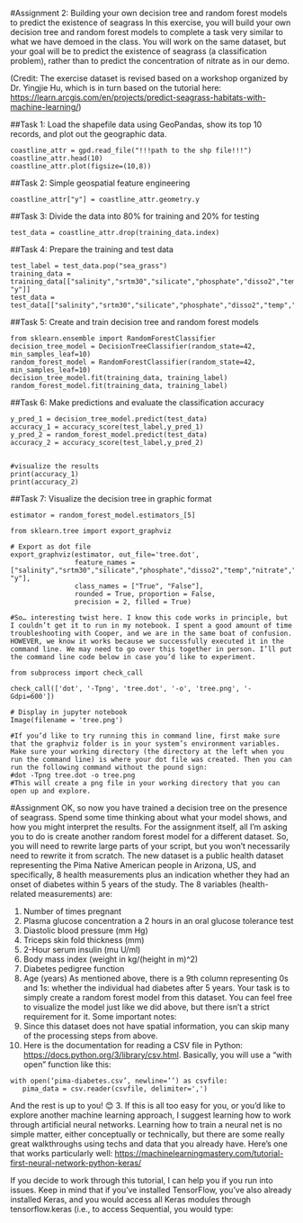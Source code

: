 #Assignment 2: Building your own decision tree and random forest models to predict the existence of seagrass
In this exercise, you will build your own decision tree and random forest models to complete a task very similar to what we have demoed in the class. You will work on the same dataset, but your goal will be to predict the existence of seagrass (a classification problem), rather than to predict the concentration of nitrate as in our demo.

(Credit: The exercise dataset is revised based on a workshop organized by Dr. Yingjie Hu, which is in turn based on the tutorial here:
https://learn.arcgis.com/en/projects/predict-seagrass-habitats-with-machine-learning/)

##Task 1: Load the shapefile data using GeoPandas, show its top 10 records, and plot out the geographic data.
```import geopandas as gpd
coastline_attr = gpd.read_file("!!!path to the shp file!!!")
coastline_attr.head(10)
coastline_attr.plot(figsize=(10,8))
```
##Task 2: Simple geospatial feature engineering
```coastline_attr["x"] = coastline_attr.geometry.x
coastline_attr["y"] = coastline_attr.geometry.y
```

##Task 3: Divide the data into 80% for training and 20% for testing
```training_data = coastline_attr.sample(frac=0.8, random_state=42)
test_data = coastline_attr.drop(training_data.index)
```

##Task 4: Prepare the training and test data
```training_label = training_data.pop("sea_grass")
test_label = test_data.pop("sea_grass")
training_data = training_data[["salinity","srtm30","silicate","phosphate","disso2","temp","nitrate",”x”, "y"]]
test_data = test_data[["salinity","srtm30","silicate","phosphate","disso2","temp","nitrate","x","y"]]
```

##Task 5: Create and train decision tree and random forest models
```from sklearn.tree import DecisionTreeClassifier
from sklearn.ensemble import RandomForestClassifier
decision_tree_model = DecisionTreeClassifier(random_state=42, min_samples_leaf=10)
random_forest_model = RandomForestClassifier(random_state=42, min_samples_leaf=10)
decision_tree_model.fit(training_data, training_label)
random_forest_model.fit(training_data, training_label)
```

##Task 6: Make predictions and evaluate the classification accuracy
```from sklearn.metrics import accuracy_score
y_pred_1 = decision_tree_model.predict(test_data)
accuracy_1 = accuracy_score(test_label,y_pred_1)
y_pred_2 = random_forest_model.predict(test_data)
accuracy_2 = accuracy_score(test_label,y_pred_2)


#visualize the results
print(accuracy_1)
print(accuracy_2)
```

##Task 7: Visualize the decision tree in graphic format
```#pull out any one of the many decision trees – it doesn’t need to be the 6th.
estimator = random_forest_model.estimators_[5]

from sklearn.tree import export_graphviz

# Export as dot file
export_graphviz(estimator, out_file='tree.dot', 
                feature_names = ["salinity","srtm30","silicate","phosphate","disso2","temp","nitrate","x", "y"],
                class_names = ["True", "False"],
                rounded = True, proportion = False, 
                precision = 2, filled = True)

#So… interesting twist here. I know this code works in principle, but I couldn’t get it to run in my notebook. I spent a good amount of time troubleshooting with Cooper, and we are in the same boat of confusion. HOWEVER, we know it works because we successfully executed it in the command line. We may need to go over this together in person. I’ll put the command line code below in case you’d like to experiment. 

from subprocess import check_call

check_call(['dot', '-Tpng', 'tree.dot', '-o', 'tree.png', '-Gdpi=600'])

# Display in jupyter notebook
Image(filename = 'tree.png')

#If you’d like to try running this in command line, first make sure that the graphviz folder is in your system’s environment variables. Make sure your working directory (the directory at the left when you run the command line) is where your dot file was created. Then you can run the following command without the pound sign: 
#dot -Tpng tree.dot -o tree.png
#This will create a png file in your working directory that you can open up and explore.
```

#Assignment
OK, so now you have trained a decision tree on the presence of seagrass. Spend some time thinking about what your model shows, and how you might interpret the results. For the assignment itself, all I’m asking you to do is create another random forest model for a different dataset. So, you will need to rewrite large parts of your script, but you won’t necessarily need to rewrite it from scratch. 
The new dataset is a public health dataset representing the Pima Native American people in Arizona, US, and specifically, 8 health measurements plus an indication whether they had an onset of diabetes within 5 years of the study. The 8 variables (health-related measurements) are:
1. Number of times pregnant
2. Plasma glucose concentration a 2 hours in an oral glucose tolerance test
3. Diastolic blood pressure (mm Hg)
4. Triceps skin fold thickness (mm)
5. 2-Hour serum insulin (mu U/ml)
6. Body mass index (weight in kg/(height in m)^2)
7. Diabetes pedigree function
8. Age (years)
As mentioned above, there is a 9th column representing 0s and 1s: whether the individual had diabetes after 5 years.
Your task is to simply create a random forest model from this dataset. You can feel free to visualize the model just like we did above, but there isn’t a strict requirement for it. 
Some important notes:
1.	Since this dataset does not have spatial information, you can skip many of the processing steps from above. 
2.	Here is the documentation for reading a CSV file in Python: https://docs.python.org/3/library/csv.html. Basically, you will use a “with open” function like this:
```import csv
with open(‘pima-diabetes.csv’, newline=’’) as csvfile:
   pima_data = csv.reader(csvfile, delimiter=',')
```
And the rest is up to you! 😊
3.	If this is all too easy for you, or you’d like to explore another machine learning approach, I suggest learning how to work through artificial neural networks. Learning how to train a neural net is no simple matter, either conceptually or technically, but there are some really great walkthroughs using techs and data that you already have. Here’s one that works particularly well: https://machinelearningmastery.com/tutorial-first-neural-network-python-keras/

If you decide to work through this tutorial, I can help you if you run into issues. Keep in mind that if you’ve installed TensorFlow, you’ve also already installed Keras, and you would access all Keras modules through tensorflow.keras (i.e., to access Sequential, you would type: 
```from tensorflow.keras.models import Sequential
```


